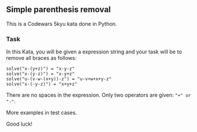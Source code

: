 ## Simple parenthesis removal

This is a Codewars 5kyu kata done in Python.

### Task

In this Kata, you will be given a expression string and your task will be to remove all braces as follows:

```text
solve("x-(y+z)") = "x-y-z"
solve("x-(y-z)") = "x-y+z"
solve("u-(v-w-(x+y))-z") = "u-v+w+x+y-z"
solve("x-(-y-z)") = "x+y+z"
```

There are no spaces in the expression. Only two operators are given: `"+" or "-"`.

More examples in test cases.

Good luck!
